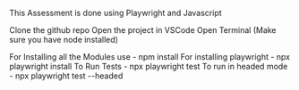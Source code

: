 This Assessment is done using Playwright and Javascript

Clone the github repo
Open the project in VSCode
Open Terminal (Make sure you have node installed)

For Installing all the Modules use - npm install
For installing playwright - npx playwright install
To Run Tests - npx playwright test
To run in headed mode - npx playwright test --headed
